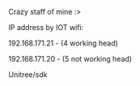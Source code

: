 Crazy staff of mine :>

IP address by IOT wifi:

192.168.171.21 - (4 working head)

192.168.171.20 - (5 not working head)

Unitree/sdk
